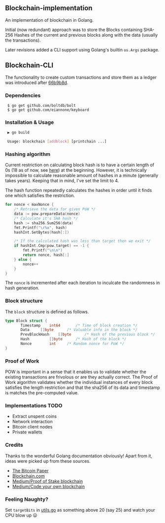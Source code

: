 ## Blockchain-implementation

An implementation of blockchain in Golang.

Initial (now redundant) approach was to store the Blocks containing SHA-256
Hashes of the current and previous blocks along with the data (usually the
transactions).

Later revisions added a CLI support using Golang's builtin `os.Args` package.


## Blockchain-CLI

The functionality to create custom transactions and store them as a ledger was
introduced after [66b9b8d](https://github.com/aniketp/blockchain/tree/66b9b8d9d4728b12bd4bb8a940f9fd6ea6485163).

### Dependencies
```
 $ go get github.com/boltdb/bolt
 $ go get github.com/eiannone/keyboard
```

### Installation & Usage
``` bash
 ▶ go build

 Usage: blockchain [addblock] [printchain ...]
```

### Hashing algorithm

Current restriction on calculating block hash is to have a certain length of 0s (18 as of now, see [here](https://www.blockchain.com/btc/block/000000000000000000e907ebdb890c7f46c0649829b60e98ff5cb5e2b83fcc77)) at the beginning. However, it is technically impossible
to calculate reasonable amount of hashes in a minute (generally takes years). Keeping
that in mind, I've set the limit to 4.

The hash function repeatedly calculates the hashes in order until it finds one
which satisfies the restriction.

``` Go
for nonce < maxNonce {
	/* Retrieve the data for given PoW */
	data := pow.prepareData(nonce)
	/* Calculate it's SHA hash */
	hash := sha256.Sum256(data)
	fmt.Printf("\r%x", hash)
	hashInt.SetBytes(hash[:])

	/* If the calculated hash was less than target then we exit */
	if hashInt.Cmp(pow.target) == -1 {
		fmt.Printf("\n\n")
		return nonce, hash[:]
	} else {
		nonce++
	}
}
```
The `nonce` is incremented after each iteration to inculcate the randomness in
hash generation.

### Block structure

The `block` structure is defined as follows.
``` Go
type Block struct {
       Timestamp  	int64		/* Time of block creation */
       Data		[]byte		/* Valuable info in the block */
       PrevBlockHash	[]byte		/* Hash of the previous block */
       Hash 		[]byte		/* Hash of the block */
       Nonce		int		/* Random nonce for PoW */
}
```

### Proof of Work
POW is important in a sense that it enables us to validate whether the existing
transactions are frivolous or are they actually correct. The Proof of Work algorithm
validates whether the individual instances of every block satisfies the length
restriction and that the sha256 of its data and timestamp is matches the pre-computed value.

### Implementations TODO
* Extract unspent coins
* Network interaction
* Bitcoin client nodes
* Private wallets

### Credits
Thanks to the wonderful Golang documentation obviously! Apart from it, ideas were
picked up from these sources.

* [The Bitcoin Paper](https://bitcoin.org/bitcoin.pdf)
* [Blockchain.com](https://bitcoin.org/bitcoin.pdf)
* [Medium/Proof of Stake blockchain ](https://medium.com/@mycoralhealth/code-your-own-proof-of-stake-blockchain-in-go-610cd99aa658)
* [Medium/Code your own blockchain](https://medium.com/@mycoralhealth/code-your-own-blockchain-in-less-than-200-lines-of-go-e296282bcffc)

### Feeling Naughty?
Set `targetBits` in [utils.go](utils.go) as something above 20 (say 25) and watch your CPU blow up :stuck_out_tongue:
